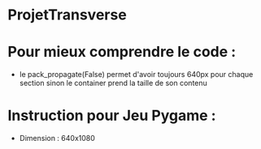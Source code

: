 # ProjetTransverse


# Pour mieux comprendre le code : 
- le pack_propagate(False) permet d'avoir toujours 640px pour chaque section sinon le container prend la taille de son contenu
# Instruction pour Jeu Pygame : 
- Dimension : 640x1080